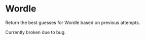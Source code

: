 # Wordle
Return the best guesses for Wordle based on previous attempts.

Currently broken due to bug.
